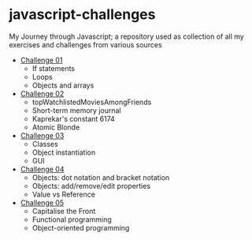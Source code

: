 # javascript-challenges

My Journey through Javascript; a repository used as collection of all my exercises and challenges from various sources

* [Challenge 01](./challenge_01)
  * If statements
  * Loops
  * Objects and arrays
* [Challenge 02](./challenge_02)
  * topWatchlistedMoviesAmongFriends
  * Short-term memory journal
  * Kaprekar's constant 6174
  * Atomic Blonde
* [Challenge 03](./challenge_03)
  * Classes
  * Object instantiation
  * GUI
* [Challenge 04](./challenge_04)
  * Objects: dot notation and bracket notation
  * Objects: add/remove/edit properties
  * Value vs Reference
* [Challenge 05](./challenge_05)
  * Capitalise the Front
  * Functional programming
  * Object-oriented programming